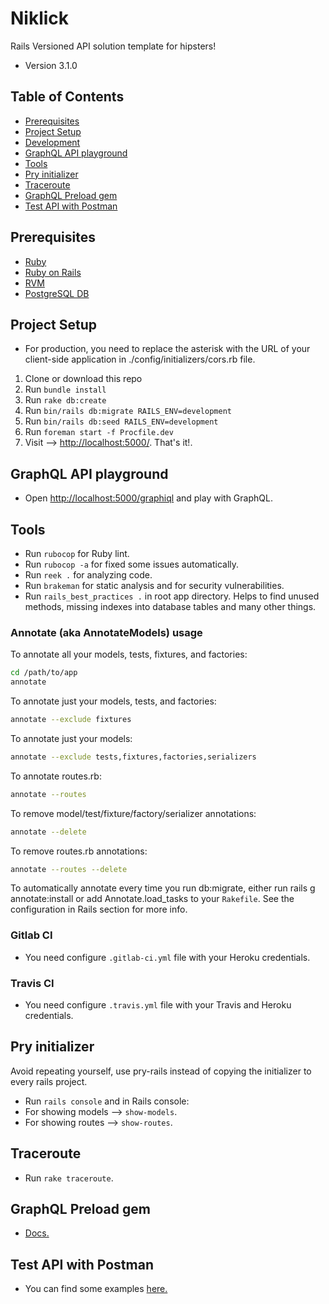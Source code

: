 # Niklick

Rails Versioned API solution template for hipsters!

* Version 3.1.0

## Table of Contents

* [Prerequisites](#prerequisites)
* [Project Setup](#project-setup)
* [Development](#development)
* [GraphQL API playground](#graphql-api-playground)
* [Tools](#tools)
* [Pry initializer](#pry-initializer)
* [Traceroute](#traceroute)
* [GraphQL Preload gem](#graphql-preload-gem)
* [Test API with Postman](#test-api-with-postman)

## Prerequisites

* [Ruby](https://www.ruby-lang.org/en/downloads/)
* [Ruby on Rails](http://guides.rubyonrails.org/getting_started.html)
* [RVM](https://rvm.io/)
* [PostgreSQL DB](https://www.postgresql.org/docs/)

## Project Setup

* For production, you need to replace the asterisk with the URL of your client-side application in ./config/initializers/cors.rb file.

1. Clone or download this repo
2. Run `bundle install`
3. Run `rake db:create`
4. Run `bin/rails db:migrate RAILS_ENV=development`
5. Run `bin/rails db:seed RAILS_ENV=development`
6. Run `foreman start -f Procfile.dev`
7. Visit --> [http://localhost:5000/](http://localhost:5000/). That's it!.

## GraphQL API playground

* Open [http://localhost:5000/graphiql](http://localhost:5000/graphiql) and play with GraphQL.

## Tools

* Run `rubocop` for Ruby lint.
* Run `rubocop -a` for fixed some issues automatically.
* Run `reek .` for analyzing code.
* Run `brakeman` for static analysis and for security vulnerabilities.
* Run `rails_best_practices .` in root app directory. Helps to find unused methods, missing indexes into database tables and many other things.

### Annotate (aka AnnotateModels) usage

To annotate all your models, tests, fixtures, and factories:

```bash
cd /path/to/app
annotate
```

To annotate just your models, tests, and factories:

```bash
annotate --exclude fixtures
```

To annotate just your models:

```bash
annotate --exclude tests,fixtures,factories,serializers
```

To annotate routes.rb:

```bash
annotate --routes
```

To remove model/test/fixture/factory/serializer annotations:

```bash
annotate --delete
```

To remove routes.rb annotations:

```bash
annotate --routes --delete
```

To automatically annotate every time you run db:migrate, either run rails g annotate:install or add Annotate.load_tasks to your `Rakefile`. See the configuration in Rails section for more info.

### Gitlab CI

* You need configure `.gitlab-ci.yml` file with your Heroku credentials.

### Travis CI

* You need configure `.travis.yml` file with your Travis and Heroku credentials.

## Pry initializer

Avoid repeating yourself, use pry-rails instead of copying the initializer to every rails project.

* Run `rails console` and in Rails console:
* For showing models --> `show-models`.
* For showing routes --> `show-routes`.

## Traceroute

* Run `rake traceroute`.

## GraphQL Preload gem

* [Docs.](https://github.com/ConsultingMD/graphql-preload)

## Test API with Postman

* You can find some examples [here.](./DOCUMENTATION.md)
